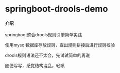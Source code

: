 # springboot-drools-demo

#### 介绍
springboot整合drools规则引擎简单实践

使用mysql数据库存放规则，查出规则拼接后进行规则校验

drools规则语法还不太会，先试试简单的再说

随便写写，感觉结构混乱，轻喷